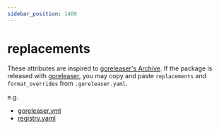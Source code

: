 ```yaml
---
sidebar_position: 1400
---
```


# replacements

These attributes are inspired to [goreleaser's Archive](https://goreleaser.com/customization/archive/).
If the package is released with [goreleaser](https://goreleaser.com/),
you may copy and paste `replacements` and `format_overrides` from `.goreleaser.yaml`.

e.g.

* [goreleaser.yml](https://github.com/aquasecurity/trivy/blob/v0.19.2/goreleaser.yml#L62-L73)
* [registry.yaml](https://github.com/clivm/aqua-registry/blob/v0.8.0/registry.yaml#L44-L55)
